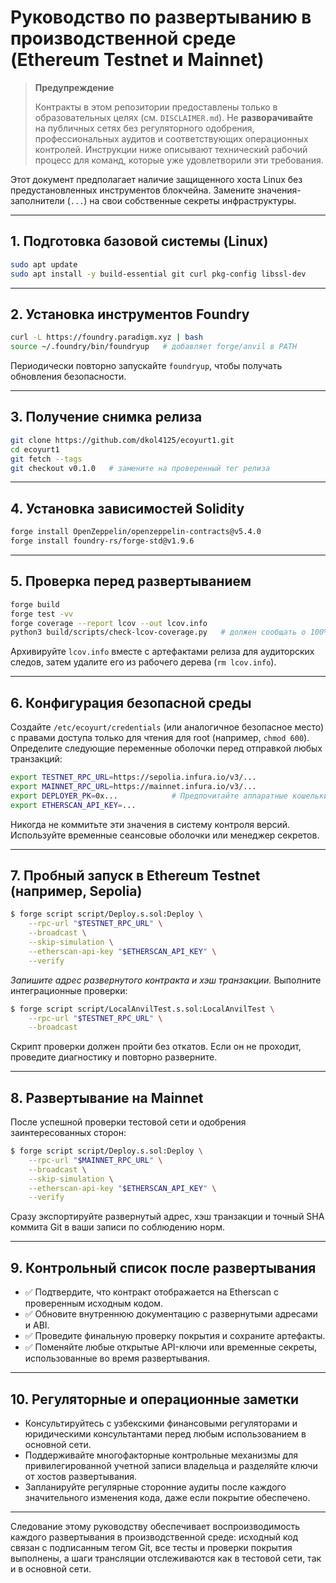 # Руководство по развертыванию в производственной среде (Ethereum Testnet и Mainnet)

> **Предупреждение**
>
> Контракты в этом репозитории предоставлены только в образовательных целях (см. `DISCLAIMER.md`). Не **разворачивайте** на публичных сетях без регуляторного одобрения, профессиональных аудитов и соответствующих операционных контролей. Инструкции ниже описывают технический рабочий процесс для команд, которые уже удовлетворили эти требования.

Этот документ предполагает наличие защищенного хоста Linux без предустановленных инструментов блокчейна. Замените значения-заполнители (`...`) на свои собственные секреты инфраструктуры.

---

## 1. Подготовка базовой системы (Linux)

```sh
sudo apt update
sudo apt install -y build-essential git curl pkg-config libssl-dev
```

---

## 2. Установка инструментов Foundry

```sh
curl -L https://foundry.paradigm.xyz | bash
source ~/.foundry/bin/foundryup   # добавляет forge/anvil в PATH
```

Периодически повторно запускайте `foundryup`, чтобы получать обновления безопасности.

---

## 3. Получение снимка релиза

```sh
git clone https://github.com/dkol4125/ecoyurt1.git
cd ecoyurt1
git fetch --tags
git checkout v0.1.0   # замените на проверенный тег релиза
```

---

## 4. Установка зависимостей Solidity

```sh
forge install OpenZeppelin/openzeppelin-contracts@v5.4.0
forge install foundry-rs/forge-std@v1.9.6
```

---

## 5. Проверка перед развертыванием

```sh
forge build
forge test -vv
forge coverage --report lcov --out lcov.info
python3 build/scripts/check-lcov-coverage.py   # должен сообщать о 100% покрытии
```

Архивируйте `lcov.info` вместе с артефактами релиза для аудиторских следов, затем удалите его из рабочего дерева (`rm lcov.info`).

---

## 6. Конфигурация безопасной среды

Создайте `/etc/ecoyurt/credentials` (или аналогичное безопасное место) с правами доступа только для чтения для root (например, `chmod 600`). Определите следующие переменные оболочки перед отправкой любых транзакций:

```sh
export TESTNET_RPC_URL=https://sepolia.infura.io/v3/...
export MAINNET_RPC_URL=https://mainnet.infura.io/v3/...
export DEPLOYER_PK=0x...            # Предпочитайте аппаратные кошельки; никогда не кодируйте в скриптах
export ETHERSCAN_API_KEY=...
```

Никогда не коммитьте эти значения в систему контроля версий. Используйте временные сеансовые оболочки или менеджер секретов.

---

## 7. Пробный запуск в Ethereum Testnet (например, Sepolia)

```sh
$ forge script script/Deploy.s.sol:Deploy \
    --rpc-url "$TESTNET_RPC_URL" \
    --broadcast \
    --skip-simulation \
    --etherscan-api-key "$ETHERSCAN_API_KEY" \
    --verify
```

*Запишите адрес развернутого контракта и хэш транзакции.* Выполните интеграционные проверки:

```sh
$ forge script script/LocalAnvilTest.s.sol:LocalAnvilTest \
    --rpc-url "$TESTNET_RPC_URL" \
    --broadcast
```

Скрипт проверки должен пройти без откатов. Если он не проходит, проведите диагностику и повторно разверните.

---

## 8. Развертывание на Mainnet

После успешной проверки тестовой сети и одобрения заинтересованных сторон:

```sh
$ forge script script/Deploy.s.sol:Deploy \
    --rpc-url "$MAINNET_RPC_URL" \
    --broadcast \
    --skip-simulation \
    --etherscan-api-key "$ETHERSCAN_API_KEY" \
    --verify
```

Сразу экспортируйте развернутый адрес, хэш транзакции и точный SHA коммита Git в ваши записи по соблюдению норм.

---

## 9. Контрольный список после развертывания

- ✅ Подтвердите, что контракт отображается на Etherscan с проверенным исходным кодом.
- ✅ Обновите внутреннюю документацию с развернутыми адресами и ABI.
- ✅ Проведите финальную проверку покрытия и сохраните артефакты.
- ✅ Поменяйте любые открытые API-ключи или временные секреты, использованные во время развертывания.

---

## 10. Регуляторные и операционные заметки

- Консультируйтесь с узбекскими финансовыми регуляторами и юридическими консультантами перед любым использованием в основной сети.
- Поддерживайте многофакторные контрольные механизмы для привилегированной учетной записи владельца и разделяйте ключи от хостов развертывания.
- Запланируйте регулярные сторонние аудиты после каждого значительного изменения кода, даже если покрытие обеспечено.

---

Следование этому руководству обеспечивает воспроизводимость каждого развертывания в производственной среде: исходный код связан с подписанным тегом Git, все тесты и проверки покрытия выполнены, а шаги трансляции отслеживаются как в тестовой сети, так и в основной сети.
